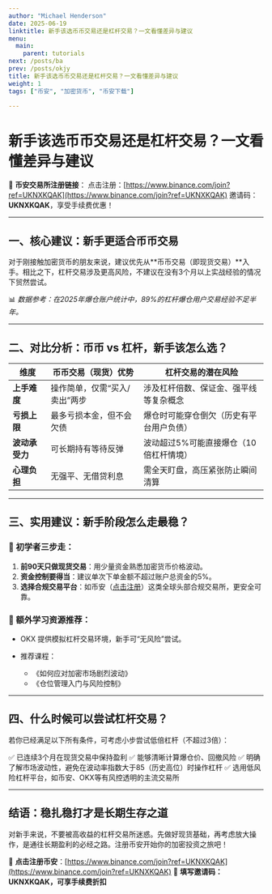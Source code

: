 ```yaml
---
author: "Michael Henderson"
date: 2025-06-19
linktitle: 新手该选币币交易还是杠杆交易？一文看懂差异与建议
menu:
  main:
    parent: tutorials
next: /posts/ba
prev: /posts/okjy
title: 新手该选币币交易还是杠杆交易？一文看懂差异与建议
weight: 1
tags: ["币安", "加密货币", "币安下载"]

---
```


# 新手该选币币交易还是杠杆交易？一文看懂差异与建议

📌 **币安交易所注册链接**：
点击注册：[https://www.binance.com/join?ref=UKNXKQAK](https://www.binance.com/join?ref=UKNXKQAK)
邀请码：**UKNXKQAK**，享受手续费优惠！

---

## 一、核心建议：新手更适合币币交易

对于刚接触加密货币的朋友来说，建议优先从\*\*币币交易（即现货交易）\*\*入手。相比之下，杠杆交易涉及更高风险，不建议在没有3个月以上实战经验的情况下贸然尝试。

📊 *数据参考：在2025年爆仓账户统计中，89%的杠杆爆仓用户交易经验不足半年。*

---

## 二、对比分析：币币 vs 杠杆，新手该怎么选？

| 维度        | 币币交易（现货）优势       | 杠杆交易的潜在风险             |
| --------- | ---------------- | --------------------- |
| **上手难度**  | 操作简单，仅需“买入/卖出”两步 | 涉及杠杆倍数、保证金、强平线等复杂概念   |
| **亏损上限**  | 最多亏损本金，但不会欠债     | 爆仓时可能穿仓倒欠（历史有平台用户负债）  |
| **波动承受力** | 可长期持有等待反弹        | 波动超过5%可能直接爆仓（10倍杠杆情境） |
| **心理负担**  | 无强平、无借贷利息        | 需全天盯盘，高压紧张防止瞬间清算      |

---

## 三、实用建议：新手阶段怎么走最稳？

### 🧭 初学者三步走：

1. **前90天只做现货交易**：用少量资金熟悉加密货币价格波动。
2. **资金控制要得当**：建议单次下单金额不超过账户总资金的5%。
3. **选择合规交易平台**：如币安（[点击注册](https://www.binance.com/join?ref=UKNXKQAK)）这类全球头部合规交易所，更安全可靠。

### 🧪 额外学习资源推荐：

* OKX 提供模拟杠杆交易环境，新手可“无风险”尝试。
* 推荐课程：

  * 《如何应对加密市场剧烈波动》
  * 《仓位管理入门与风险控制》

---

## 四、什么时候可以尝试杠杆交易？

若你已经满足以下所有条件，可考虑小步尝试低倍杠杆（不超过3倍）：

✅ 已连续3个月在现货交易中保持盈利
✅ 能够清晰计算爆仓价、回撤风险
✅ 明确了解市场波动性，避免在波动率指数大于85（历史高位）时操作杠杆
✅ 选用低风险杠杆平台，如币安、OKX等有风控透明的主流交易所

---

## 结语：稳扎稳打才是长期生存之道

对新手来说，不要被高收益的杠杆交易所迷惑。先做好现货基础，再考虑放大操作，是通往长期盈利的必经之路。注册币安开始你的加密投资之旅吧！

📲 **点击注册币安**：[https://www.binance.com/join?ref=UKNXKQAK](https://www.binance.com/join?ref=UKNXKQAK)
🎁 **填写邀请码：UKNXKQAK，可享手续费折扣**

